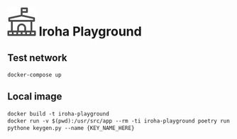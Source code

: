 # ![logo](./logo.svg) Iroha Playground


## Test network

```
docker-compose up
```

## Local image

```
docker build -t iroha-playground
docker run -v $(pwd):/usr/src/app --rm -ti iroha-playground poetry run pythone keygen.py --name {KEY_NAME_HERE}
```
